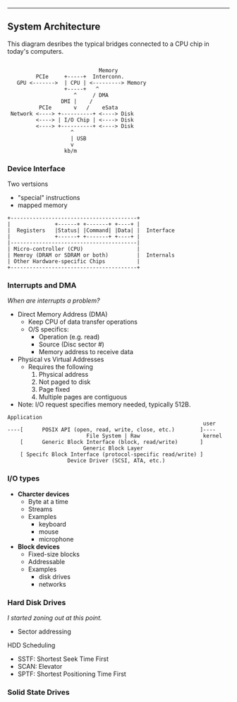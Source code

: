 


---

## System Architecture

This diagram desribes the typical bridges connected to a CPU chip in today's computers.

```
                 
                             Memory
         PCIe     +-----+  Interconn.
   GPU <------->  | CPU | <---------> Memory
                  +-----+   ^
                     ^     / DMA
                 DMI |    /
          PCIe       v   /    eSata
 Network <----> +----------+ <----> Disk
         <----> | I/O Chip | <----> Disk
         <----> +----------+ <----> Disk
                    ^
                    | USB
                    v
                  kb/m
```


### Device Interface
Two vertsions
- "special" instructions
- mapped memory

```
+----------------------------------------+
|              +------+ +-------+ +----+ |
|  Registers   |Status| |Command| |Data| |  Interface
|              +------+ +-------+ +----+ |
|----------------------------------------|
| Micro-controller (CPU)                 |
| Memroy (DRAM or SDRAM or both)         |  Internals
| Other Hardware-specific Chips          |
+----------------------------------------+
```

### Interrupts and DMA

*When are interrupts a problem?*

- Direct Memory Address (DMA)
  - Keep CPU of data transfer operations
  - O/S specifics:
    - Operation (e.g. read)
    - Source (Disc sector #)
    - Memory address to receive data
- Physical vs Virtual Addresses
  - Requires the following
    1. Physical address
    2. Not paged to disk
    3. Page fixed
    4. Multiple pages are contiguous
- Note: I/O request specifies memory needed, typically 512B.

```
Application
                                                              user
----[      POSIX API (open, read, write, close, etc.)        ]----
                         File System | Raw                    kernel
    [      Generic Block Interface (block, read/write)       ]
                        Generic Block Layer
    [ Specifc Block Interface (protocol-specific read/write) ]
                   Device Driver (SCSI, ATA, etc.)
```

### I/O types

- **Charcter devices**
  - Byte at a time
  - Streams
  - Examples
    - keyboard
    - mouse
    - microphone
- **Block devices**
  - Fixed-size blocks
  - Addressable
  - Examples
    - disk drives
    - networks

### Hard Disk Drives

*I started zoning out at this point.*

- Sector addressing

HDD Scheduling
- SSTF: Shortest Seek Time First
- SCAN: Elevator
- SPTF: Shortest Positioning Time First

### Solid State Drives
